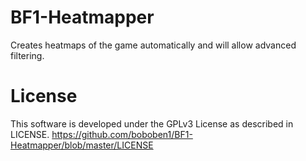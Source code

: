 # BF1-Heatmapper
Creates heatmaps of the game automatically and will allow advanced filtering. 

# License
This software is developed under the GPLv3 License as described in LICENSE.
https://github.com/boboben1/BF1-Heatmapper/blob/master/LICENSE
